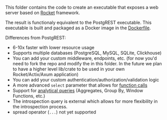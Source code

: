 This folder contains the code to create an executable that exposes a web server based on [Rocket](https://rocket.rs/) framework.

The result is functionaly equivalent to the PostgREST executable. This executable is built and packaged as a Docker image in the [Dockerfile](../Dockerfile).

Differences from PostgREST:
- 6-10x faster with lower resource usage
- Supports multiple databases (PostgreSQL, MySQL, SQLite, Clickhouse)
- You can add your custom middleware, endpoints, etc. (for now you'd need to fork the repo and modify the in this folder. In the future we plan to have a higher level lib/crate to be used in your own Rocket/Actix/Axum application)
- You can add your custom authentication/authorization/validation logic
- A more advanced `select` parameter that allows for [function calls](https://docs.subzero.cloud/reference/data/read/#calling-functions)
- Support for [analytical queries](https://docs.subzero.cloud/reference/data/aggregate/) (Aggregates, Group By, Window Functions, etc.)
- The introspection query is external which allows for more flexibility in the introspection process.
- spread operator (`...`) not yet supported

